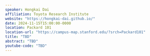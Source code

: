 ```yaml
---
speaker: Hongkai Dai
affiliation: Toyota Research Institute
website: "https://hongkai-dai.github.io/"
date: 2024-11-15T15:00:00-0000
location: Packard 101
location-url: "https://campus-map.stanford.edu/?srch=Packard101"
title: "TBD"
abstract: "TBD"
youtube-code: "TBD"
---
```

